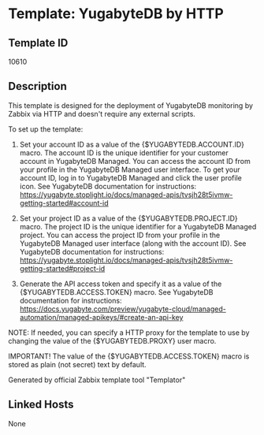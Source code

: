 # Template: YugabyteDB by HTTP

## Template ID
10610

## Description
This template is designed for the deployment of YugabyteDB monitoring by Zabbix via HTTP and doesn't require any external scripts.

To set up the template:

1. Set your account ID as a value of the {$YUGABYTEDB.ACCOUNT.ID} macro. The account ID is the unique identifier for your customer account in YugabyteDB Managed. You can access the account ID from your profile in the YugabyteDB Managed user interface. To get your account ID, log in to YugabyteDB Managed and click the user profile icon. 
See YugabyteDB documentation for instructions:
https://yugabyte.stoplight.io/docs/managed-apis/tvsjh28t5ivmw-getting-started#account-id

2. Set your project ID as a value of the {$YUGABYTEDB.PROJECT.ID} macro. The project ID is the unique identifier for a YugabyteDB Managed project. You can access the project ID from your profile in the YugabyteDB Managed user interface (along with the account ID). 
See YugabyteDB documentation for instructions:
https://yugabyte.stoplight.io/docs/managed-apis/tvsjh28t5ivmw-getting-started#project-id

3. Generate the API access token and specify it as a value of the {$YUGABYTEDB.ACCESS.TOKEN} macro. 
See YugabyteDB documentation for instructions:
https://docs.yugabyte.com/preview/yugabyte-cloud/managed-automation/managed-apikeys/#create-an-api-key

NOTE: If needed, you can specify a HTTP proxy for the template to use by changing the value of the {$YUGABYTEDB.PROXY} user macro.

IMPORTANT! The value of the {$YUGABYTEDB.ACCESS.TOKEN} macro is stored as plain (not secret) text by default.  

Generated by official Zabbix template tool "Templator"

## Linked Hosts
None

